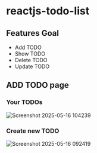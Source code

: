 # reactjs-todo-list

## Features Goal

- Add TODO
- Show TODO
- Delete TODO
- Update TODO


## ADD TODO page

### Your TODOs
![Screenshot 2025-05-16 104239](https://github.com/user-attachments/assets/919ca229-417b-4588-916e-1cd97a626a1d)


### Create new TODO

![Screenshot 2025-05-16 092419](https://github.com/user-attachments/assets/05db0782-b509-4e05-a100-35ddd1a14784)

